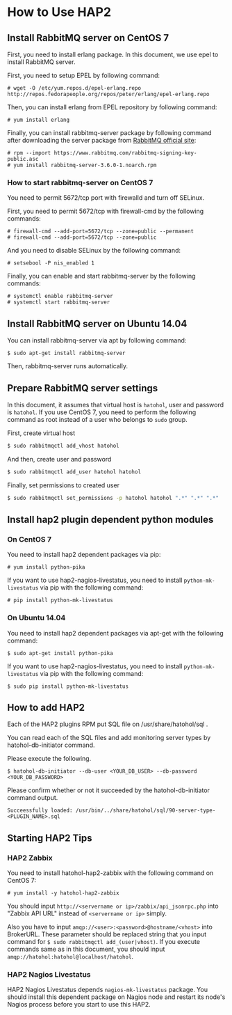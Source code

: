 How to Use HAP2
===============

## Install RabbitMQ server on CentOS 7

First, you need to install erlang package.
In this document, we use epel to install RabbitMQ server.

First, you need to setup EPEL by following command:

    # wget -O /etc/yum.repos.d/epel-erlang.repo http://repos.fedorapeople.org/repos/peter/erlang/epel-erlang.repo

Then, you can install erlang from EPEL repository by following command:

    # yum install erlang

Finally, you can install rabbitmq-server package by following command
after downloading the server package from [RabbitMQ official site](https://www.rabbitmq.com/install-rpm.html):

    # rpm --import https://www.rabbitmq.com/rabbitmq-signing-key-public.asc
    # yum install rabbitmq-server-3.6.0-1.noarch.rpm

### How to start rabbitmq-server on CentOS 7

You need to permit 5672/tcp port with firewalld and turn off SELinux.

First, you need to permit 5672/tcp with firewall-cmd by the following commands:

    # firewall-cmd --add-port=5672/tcp --zone=public --permanent
    # firewall-cmd --add-port=5672/tcp --zone=public

And you need to disable SELinux by the following command:

    # setsebool -P nis_enabled 1

Finally, you can enable and start rabbitmq-server by the following commands:

    # systemctl enable rabbitmq-server
    # systemctl start rabbitmq-server

## Install RabbitMQ server on Ubuntu 14.04

You can install rabbitmq-server via apt by following command:

    $ sudo apt-get install rabbitmq-server

Then, rabbitmq-server runs automatically.

## Prepare RabbitMQ server settings

In this document, it assumes that virtual host is `hatohol`, user and password is `hatohol`.
If you use CentOS 7, you need to perform the following command as root instead of
a user who belongs to `sudo` group.

First, create virtual host

```bash
$ sudo rabbitmqctl add_vhost hatohol
```

And then, create user and password

```bash
$ sudo rabbitmqctl add_user hatohol hatohol
```

Finally, set permissions to created user

```bash
$ sudo rabbitmqctl set_permissions -p hatohol hatohol ".*" ".*" ".*"
```

## Install hap2 plugin dependent python modules

### On CentOS 7

You need to install hap2 dependent packages via pip:

    # yum install python-pika

If you want to use hap2-nagios-livestatus, you need to install `python-mk-livestatus`
via pip with the following command:

    # pip install python-mk-livestatus

### On Ubuntu 14.04

You need to install hap2 dependent packages via apt-get with the following command:

    $ sudo apt-get install python-pika

If you want to use hap2-nagios-livestatus, you need to install `python-mk-livestatus`
via pip with the following command:

    $ sudo pip install python-mk-livestatus


## How to add HAP2

Each of the HAP2 plugins RPM put SQL file on /usr/share/hatohol/sql .

You can read each of the SQL files and add monitoring server types by hatohol-db-initiator command.

Please execute the following.

```
$ hatohol-db-initiator --db-user <YOUR_DB_USER> --db-password <YOUR_DB_PASSWORD>
```

Please confirm whether or not it succeeded by the hatohol-db-initiator command output.

```
Succeessfully loaded: /usr/bin/../share/hatohol/sql/90-server-type-<PLUGIN_NAME>.sql
```

## Starting HAP2 Tips

### HAP2 Zabbix

You need to install hatohol-hap2-zabbix with the following command on CentOS 7:

    # yum install -y hatohol-hap2-zabbix

You should input `http://<servername or ip>/zabbix/api_jsonrpc.php` into
"Zabbix API URL" instead of `<servername or ip>` simply.

Also you have to input `amqp://<user>:<password>@hostname/<vhost>` into BrokerURL.
These parameter should be replaced string that you input command for `$ sudo rabbitmqctl add_(user|vhost)`. If you execute commands same as in this document, you should input `amqp://hatohol:hatohol@localhost/hatohol`.

### HAP2 Nagios Livestatus

HAP2 Nagios Livestatus depends `nagios-mk-livestatus` package.
You should install this dependent package on Nagios node
and restart its node's Nagios process before you start to use this HAP2.
